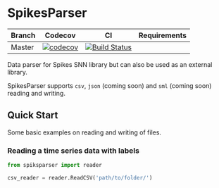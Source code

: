 # SpikesParser

| Branch | Codecov | CI | Requirements |
|--------|---------|---------------------------------------------------------------------------------------------------------------------------------------|--------------|
| Master | [![codecov](https://codecov.io/gh/akshaybabloo/SpikesParser/branch/master/graph/badge.svg)](https://codecov.io/gh/akshaybabloo/SpikesParser) | [![Build Status](https://travis-ci.org/akshaybabloo/SpikesParser.svg?branch=master)](https://travis-ci.org/akshaybabloo/SpikesParser) |  |

Data parser for Spikes SNN library but can also be used as an external library.

SpikesParser supports `csv`, `json` (coming soon) and `sml` (coming soon) reading and writing.

## Quick Start

Some basic examples on reading and writing of files.

### Reading a time series data with labels

```python
from spiksparser import reader

csv_reader = reader.ReadCSV('path/to/folder/')
```

